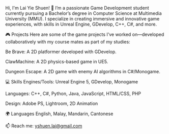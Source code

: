 Hi, I'm Lai Yie Shuen! 👋
I’m a passionate Game Development student currently pursuing a Bachelor’s degree in Computer Science at Multimedia University (MMU). I specialize in creating immersive and innovative game experiences, with skills in Unreal Engine, GDevelop, C++, C#, and more.

🎮 Projects
Here are some of the game projects I’ve worked on—developed collaboratively with my course mates as part of my studies:

Be Brave: A 2D platformer developed with GDevelop.

ClawMachine: A 2D physics-based game in UE5.

Dungeon Escape: A 2D game with enemy AI algorithms in C#/Monogame.

💻 Skills
Engines/Tools: Unreal Engine 5, GDevelop, Monogame

Languages: C++, C#, Python, Java, JavaScript, HTML/CSS, PHP

Design: Adobe PS, Lightroom, 2D Animation

🌍 Languages
English, Malay, Mandarin, Cantonese

📫 Reach me: yshuen.lai@gmail.com
